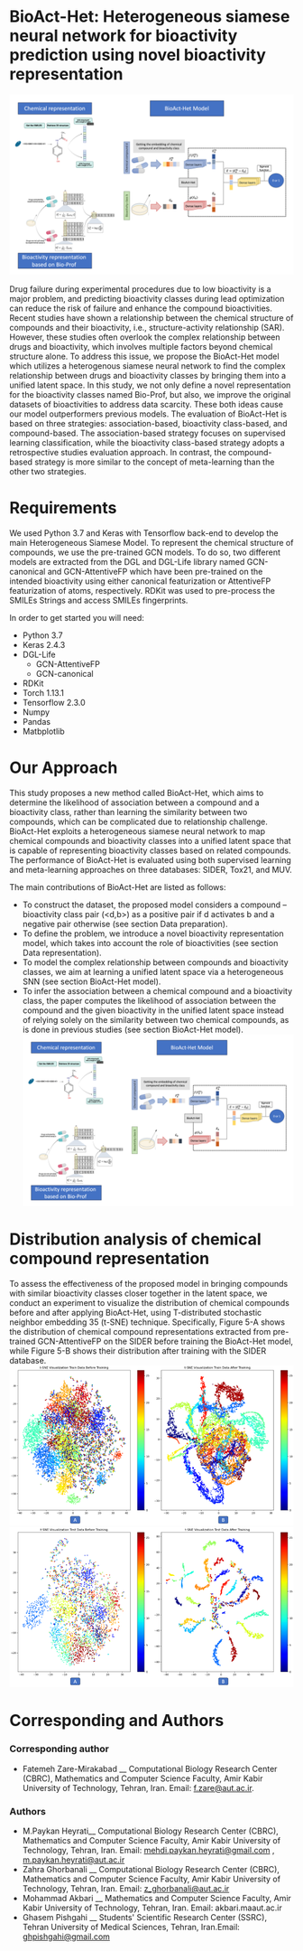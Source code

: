 # BioAct-Het: Heterogeneous siamese neural network for bioactivity prediction using novel bioactivity representation 
![Graphical abstract](https://github.com/ph-mehdi/BioAct-Het/blob/main/Figures/4-Graphical%20abstract.png)

Drug failure during experimental procedures due to low bioactivity is a major problem, and predicting bioactivity classes during lead optimization can reduce the risk of failure and enhance the compound bioactivities. Recent studies have shown a relationship between the chemical structure of compounds and their bioactivity, i.e., structure-activity relationship (SAR). However, these studies often overlook the complex relationship between drugs and bioactivity, which involves multiple factors beyond chemical structure alone. To address this issue, we propose the BioAct-Het model which utilizes a heterogenous siamese neural network to find the complex relationship between drugs and bioactivity classes by bringing them into a unified latent space. In this study, we not only define a novel representation for the bioactivity classes named Bio-Prof, but also, we improve the original datasets of bioactivities to address data scarcity. These both ideas cause our model outperformers previous models. The evaluation of BioAct-Het is based on three strategies: association-based, bioactivity class-based, and compound-based. The association-based strategy focuses on supervised learning classification, while the bioactivity class-based strategy adopts a retrospective studies evaluation approach. In contrast, the compound-based strategy is more similar to the concept of meta-learning than the other two strategies.  
# Requirements
We used Python 3.7 and Keras with Tensorflow back-end to develop the main Heterogeneous Siamese Model. To represent the chemical structure of compounds, we use the pre-trained GCN models. To do so, two different models are extracted from the DGL and DGL-Life library named GCN-canonical and GCN-AttentiveFP which have been pre-trained on the intended bioactivity using either canonical featurization or AttentiveFP featurization of atoms, respectively.  RDKit was used to pre-process the SMILEs Strings and access SMILEs fingerprints.

In order to get started you will need:
* Python 3.7
* Keras 2.4.3
* DGL-Life
  * GCN-AttentiveFP
  * GCN-canonical
* RDKit
* Torch 1.13.1
* Tensorflow 2.3.0
* Numpy
* Pandas
* Matbplotlib
# Our Approach
This study proposes a new method called BioAct-Het, which aims to determine the likelihood of association between a compound and a bioactivity class, rather than learning the similarity between two compounds, which can be complicated due to relationship challenge. BioAct-Het exploits a heterogeneous siamese neural network  to map chemical compounds and bioactivity classes into a unified latent space that is capable of representing bioactivity classes based on related compounds. The performance of BioAct-Het is evaluated using both supervised learning and meta-learning approaches on three databases: SIDER, Tox21, and MUV.

The main contributions of BioAct-Het are listed as follows:
* To construct the dataset, the proposed model considers a compound – bioactivity class pair (<d,b>) as a positive pair if d activates b and a negative pair otherwise (see section Data preparation).
* To define the problem, we introduce a novel bioactivity representation model, which takes into account the role of bioactivities (see section Data representation).
* To model the complex relationship between compounds and bioactivity classes, we aim at learning a unified latent space via a heterogeneous SNN (see section BioAct-Het model).
* To infer the association between a chemical compound and a bioactivity class, the paper computes the likelihood of association between the compound and the given bioactivity in the unified latent space instead of relying solely on the similarity between two chemical compounds, as is done in previous studies (see section BioAct-Het model).
![Graphical abstract](https://github.com/ph-mehdi/BioAct-Het/blob/main/Figures/4-Graphical%20abstract.png)
# Distribution analysis of chemical compound representation
To assess the effectiveness of the proposed model in bringing compounds with similar bioactivity classes closer together in the latent space, we conduct an experiment to visualize the distribution of chemical compounds before and after applying BioAct-Het, using T-distributed stochastic neighbor embedding 35 (t-SNE) technique. Specifically, Figure 5-A shows the distribution of chemical compound representations extracted from pre-trained GCN-AttentiveFP on the SIDER before training the BioAct-Het model, while Figure 5-B shows their distribution after training with the SIDER database.
![Figure 5-A](https://github.com/ph-mehdi/BioAct-Het/blob/main/Plots/4-T-SNE%20Train%20data.png)
![Figure 5-B](https://github.com/ph-mehdi/BioAct-Het/blob/main/Plots/5-T-SNE%20Test%20Data.png)


# Corresponding and Authors
### Corresponding author
*  Fatemeh Zare-Mirakabad __ Computational Biology Research Center (CBRC), Mathematics and Computer Science Faculty, Amir Kabir University of Technology, Tehran, Iran. Email: f.zare@aut.ac.ir.
### Authors
* M.Paykan Heyrati__ Computational Biology Research Center (CBRC), Mathematics and Computer Science Faculty, Amir Kabir University of Technology, Tehran, Iran. Email: mehdi.paykan.heyrati@gmail.com , m.paykan.heyrati@aut.ac.ir
* Zahra Ghorbanali __ Computational Biology Research Center (CBRC), Mathematics and Computer Science Faculty, Amir Kabir University of Technology, Tehran, Iran. Email: z_ghorbanali@aut.ac.ir
* Mohammad Akbari __ Mathematics and Computer Science Faculty, Amir Kabir University of Technology, Tehran, Iran. Email: akbari.maaut.ac.ir
* Ghasem Pishgahi __ Students' Scientific Research Center (SSRC), Tehran University of Medical Sciences, Tehran, Iran.Email: ghpishgahi@gmail.com
 
 
